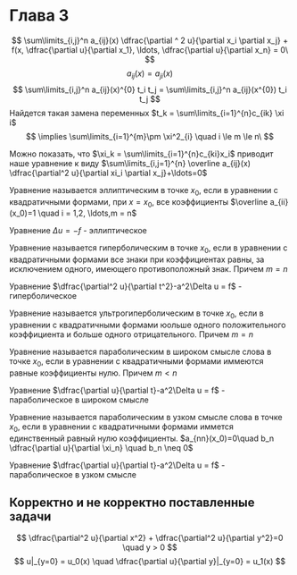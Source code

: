 # Глава 3
$$
\sum\limits_{i,j}^n a_{ij}(x) \dfrac{\partial ^ 2 u}{\partial x_i \partial x_j} + f(x, \dfrac{\partial u}{\partial x_1}, \ldots, \dfrac{\partial u}{\partial x_n} = 0\
$$
$$
a_{ij}(x)=a_{ji}(x)
$$
$$
\sum\limits_{i,j}^n a_{ij}(x)^{0} t_i t_j = \sum\limits_{i,j}^n a_{ij}(x^{0}) t_i t_j  
$$
Найдется такая замена переменных $t_k = \sum\limits_{i=1}^{n}c_{ik} \xi i$
$$
\implies \sum\limits_{i=1}^{m}\pm \xi^2_{i} \quad i \le m \le n\
$$

Можно показать, что $\xi_k = \sum\limits_{i=1}^{n}c_{ki}x_i$ приводит наше уравнение к виду $\sum\limits_{i,j=1}^{n} \overline a_{ij}(x) \dfrac{\partial^2 u}{\partial xi_i \partial x_j}+\ldots=0$

Уравнение называется эллиптическим в точке $x_0$, если в уравнении с квадратичными формами, при $x=x_0$, все коэффициенты $\overline a_{ii}(x_0)=1 \quad i = 1,2, \ldots,m = n$

Уравнение $\Delta u = - f$ - эллиптическое

Уравнение называется гиперболическим в точке $x_0$, если в уравнении с квадратичными формами все знаки при коэффициентах равны, за исключением одного, имеющего противоположный знак. Причем $m=n$

Уравнение $\dfrac{\partial^2 u}{\partial t^2}-a^2\Delta u = f$ - гиперболическое

Уравнение называется ультрогиперболическим в точке $x_0$, если в уравнении с квадратичными формами юольше одного положительного коэффициента и больше одного отрицательного. Причем $m=n$

Уравнение называется параболическим в широком смысле слова в точке $x_0$, если в уравнении с квадратичными формами иммеются равные коэффициенты нулю. Причем $m<n$

Уравнение $\dfrac{\partial u}{\partial t}-a^2\Delta u = f$ - параболическое в широком смысле

Уравнение называется параболическим в узком смысле слова в точке $x_0$, если в уравнении с квадратичными формами иммется единственный равный нулю коэффициенты. $a_{nn}(x_0)=0\quad b_n \dfrac{\partial u}{\partial \xi_n} \quad b_n \neq 0$

Уравнение $\dfrac{\partial u}{\partial t}-a^2\Delta u = f$ - параболическое в узком смысле

## Корректно и не корректно поставленные задачи
$$
\dfrac{\partial^2 u}{\partial x^2} + \dfrac{\partial^2 u}{\partial y^2}=0 \quad y > 0
$$
$$
u|_{y=0} = u_0(x) \quad \dfrac{\partial u}{\partial y}|_{y=0} = u_1(x)
$$

